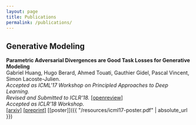 ```yaml
---
layout: page
title: Publications
permalink: /publications/
---
```


## Generative Modeling

**Parametric Adversarial Divergences are Good Task Losses for Generative Modeling** <br>
Gabriel Huang, Hugo Berard, Ahmed Touati, Gauthier Gidel, Pascal Vincent, Simon Lacoste-Julien. <br>
*Accepted as ICML'17 Workshop on Principled Approaches to Deep Learning.*<br>
*Revised and Submitted to ICLR'18.* [[openreview]](https://openreview.net/forum?id=rkEtzzWAb&noteId=BkiY4k6rM) <br>
*Accepted as ICLR'18 Workshop.*<br>
[[arxiv]](https://arxiv.org/abs/1708.02511) [[preprint]](https://arxiv.org/pdf/1708.02511.pdf) [[poster]]({{ "/resources/icml17-poster.pdf" | absolute_url }})
